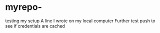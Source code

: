 # myrepo-
testing my setup
A line I wrote on my local computer
Further test push to see if credentials are cached
